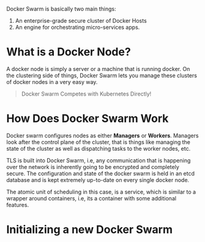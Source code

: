 Docker Swarm is basically two main things:
1. An enterprise-grade secure cluster of Docker Hosts
2. An engine for orchestrating micro-services apps.
# What is a Docker Node?
A docker node is simply a server or a machine that is running docker. On the clustering side of things, Docker Swarm lets you manage these clusters of docker nodes in a very easy way.

> Docker Swarm Competes with Kubernetes Directly!
# How Does Docker Swarm Work
Docker swarm configures nodes as either **Managers** or **Workers**. Managers look after the control plane of the cluster, that is things like managing the state of the cluster as well as dispatching tasks to the worker nodes, etc.

TLS is built into Docker Swarm, i.e, any communication that is happening over the network is inherently going to be encrypted and completely secure. The configuration and state of the docker swarm is held in an etcd database and is kept extremely up-to-date on every single docker node.

The atomic unit of scheduling in this case, is a service, which is similar to a wrapper around containers, i.e, its a container with some additional features.
# Initializing a new Docker Swarm


